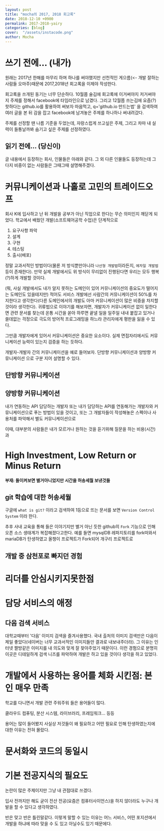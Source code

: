 ```yaml
---
layout: post
title: "mocha의 2017, 2018 회고록"
date: 2018-12-10 +0900
permalink: 2017-2018-yairy
categories: [blog]
cover:  "/assets/instacode.png"
author: Mocha
---
```


# 쓰기 전에... (내가)
원래는 2017년 한해를 마무리 하며 하나를 써야했지만 선천적인 게으름(<- 개발 잘하는 사람들 오마주)때문에 2017,2018년 회고록을 이제야 작성한다.

회고록을 쓰개된 동기는 너무 단순하다. 10월쯤 술김에 회고록에 이거써야지 저거써야지 주제를 정해서 facebook에 타임라인으로 남겼다. 그리고 12월쯤 쓰는김에 요즘(?) 핫하다는 github.io를 활용하여 써보자 마음먹고, q='github.io 만드는법' 을 검색하여 여러 글을 본 뒤 감을 잡고 facebook에 남겨놓은 주제를 하나하나 써내려걌다. 

주제를 선정할 땐 나름 기준을 두었는데, 자랑스럽게 쓰고싶은 주제, 그리고 차마 내 실력이 들통날까봐 숨기고 싶은 주제를 선정하였다.

## 읽기 전에... (당신이)
글 내용에서 등장하는 회사, 인물들은 아래와 같다. 그 외 다른 인물들도 등장하는데 그다지 비중이 없는 사람들은 그때그때 설명해주겠다.

# 커뮤니케이션과 나홀로 고민의 트레이드오프
회사 K에 입사하고 난 뒤 개발을 공부가 아닌 직업으로 한다는 무슨 의미인지 깨닫게 되었다. 학교에서 배웠던 개발(소프트웨어공학 수업)은 단계적으로

1. 요구사항 파악
2. 설계
3. 구현
4. 테스팅
5. 출시(배포)

정말 교과서적인 방법이다(물론 저 방식뿐만아니라 `나선형 개발법`이라든지, `에자일 개발법` 등이 존재한다). 만약 실제 개발에서도 위 방식이 무리없이 진행된다면 우리는 모두 행복(?)하게 개발할 것이다. 

(뭐, 사실 개발에서도 내가 알지 못하는 도메인이 있어 커뮤니케이션의 중요도가 떨어지는 도메인도 있을테지만) 적어도 서비스 개발에선 사람간의 커뮤니케이션이 50%를 차지한다고 생각한다(다른 도메인에서의 개발도 아마 커뮤니케이션이 많은 비중을 차지할 것이라 생각한다). 귀류법으로 이야기를 해보자면, 개발자가 커뮤니케이션 없이 일한다면 관련 문서를 찾는데 온통 시간을 쏟아 하루면 끝낼 일을 일주일 내내 붙잡고 있거나 쓸데없는 걱정으로 극도의 방어적 프로그래밍을 하느라 관리자에게 평판을 잃을 수 있다.

그만큼 개발자에게 있어서 커뮤니케이션은 중요한 요소이다. 실제 면접자리에서도 커뮤니케이션 능력이 있는지 검증을 하는 듯하다.

개발자-개발자 간의 커뮤니케이션을 예로 들어보자. 단방향 커뮤니케이션과 양방향 커뮤니케이션 으로 구분 지어 설명할 수 있다.

## 단방향 커뮤니케이션

## 양방향 커뮤니케이션
내가 연동하는 API 담당하는 개발자 또는 내가 담당하는 API를 연동해가는 개발자와 커뮤니케이션으로 푸는 방법이 있을 것이고, 또는 그 개발자들이 작성해놓은 스펙이나 사용처를 파악해서 별도 커뮤니케이션으로 

이때, 대부분의 사람들은 내가 모르거나 원하는 것을 듣기위해 질문을 하는 비용(시간)과 

# High Investment, Low Return or Minus Return 
#### 부재: 돌이켜보면 별거아니었지만 시간을 허송세월 보낸것들
## git 학습에 대한 허송세월  
구글에 `what is git?` 이라고 검색하여 1등으로 뜨는 문서를 보면 `Version Control System` 이라 한다.

추후 사내 교육을 통해 들은 이야기지만 별거 아닌 듯한 github의 `Fork` 기능으로 인해 오픈 소스 생태계가 복잡해졌다고한다. 예를 들면 mysqlDB 레파지토리를 fork떠와서 mariaDB가 탄생하였고 올챙이 프로젝트가 Fork되어 개구리 프로젝트로 

## 개발 중 삼천포로 빠지던 경험

# 리더를 안심시키지못한점

# 담당 서비스의 애정
## 다음 검색 서비스
대학교때부터 '다음' 이미지 검색을 즐겨사용했다. 국내 출처의 이미지 검색만은 다음이 제일 좋았다(네이버는 너무 교과서적인 이미지들만 결과로 내보내주더라). 그 이유는 인터넷 짤방같은 이미지를 내 의도와 맞게 잘 찾아주었기 때문이다. 이런 경험으로 분명히 이곳은 디테일하게 검색 니즈를 파악하여 개발은 하고 있을 것이다 생각을 하고 있었다.

# 개발에서 사용하는 용어를 체화 시킨점: 본인 매우 만족
학교를 다니면서 개발 관련 주워주워 들은 용어들이 많다.

클라우드 컴퓨팅, 분산 시스템, 라이브러리, 프레임워크... 등등

용어는 많이 들어봤지 사실상 저것들이 왜 필요하고 어떤 필요로 인해 탄생하였는지에 대한 이유는 전혀 몰랐다. 

# 문서화와 코드의 동일시


# 기본 전공지식의 필요도
논란이 많은 주제이지만 그냥 내 관점대로 쓰겠다. 

입사 전까지만 해도 굳이 전산 전공(요즘은 컴퓨터사이언스)을 하지 않더라도 누구나 개발을 할 수 있다고 생각하였다.

반은 맞고 반은 틀린말같다. 이렇게 말할 수 있는 이유는 어느 서비스, 어떤 포지션에서 개발을 하냐에 따라 맞을 수 도 있고 아닐수도 있기 때문에다. 
